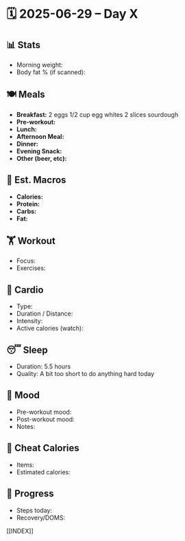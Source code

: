# 🗓️ 2025-06-29 – Day X

## 📊 Stats
- Morning weight: 
- Body fat % (if scanned): 

## 🍽️ Meals
- **Breakfast:** 2 eggs 1/2 cup egg whites 2 slices sourdough
- **Pre-workout:**  
- **Lunch:**  
- **Afternoon Meal:**  
- **Dinner:**  
- **Evening Snack:**  
- **Other (beer, etc):**  

## 🧮 Est. Macros
- **Calories:**   
- **Protein:**  
- **Carbs:**  
- **Fat:**  

## 🏋️ Workout
- Focus: 
- Exercises:  

## 🏃 Cardio
- Type:  
- Duration / Distance:  
- Intensity:  
- Active calories (watch):  

## 😴 Sleep
- Duration:  5.5 hours
- Quality:  A bit too short to do anything hard today

## 🧠 Mood
- Pre-workout mood:  
- Post-workout mood:  
- Notes:  

## 🍫 Cheat Calories
- Items:  
- Estimated calories:  

## 🧍 Progress
- Steps today:  
- Recovery/DOMS:  

[[INDEX]]
